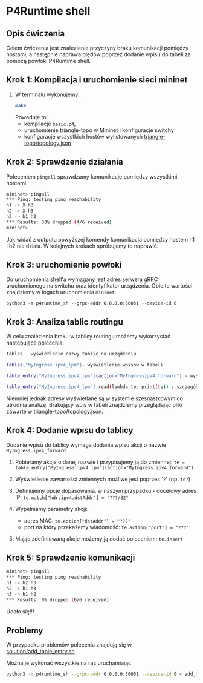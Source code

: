 # P4Runtime shell

## Opis ćwiczenia

Celem ćwiczenia jest znalezienie przyczyny
braku komunikacji pomiędzy hostami, 
a następnie naprawa błędów poprzez dodanie wpisu do tabeli za pomocą powłoki P4Runtime shell.

## Krok 1: Kompilacja i uruchomienie sieci mininet

1. W terminalu wykonujemy:
   ```bash
   make
   ```
   Powoduje to:
   * kompilacje `basic.p4`,
   * uruchomienie triangle-topo w Mininet i konfiguracje switchy
   * konfiguracje wszystkich hostów wylistowanych
   [triangle-topo/topology.json](./triangle-topo/topology.json)
## Krok 2: Sprawdzenie działania
Poleceniem `pingall` sprawdzamy komunikację pomiędzy wszystkimi hostami
```sh
mininet> pingall
*** Ping: testing ping reachability
h1 -> X h3 
h2 -> X h3 
h3 -> h1 h2 
*** Results: 33% dropped (4/6 received)
mininet> 
```
Jak widać z outputu powyższej komendy komunikacja pomiędzy hostem h1 i h2 nie działa. W kolejnych krokach spróbujemy to naprawić.

## Krok 3: uruchomienie powłoki
Do uruchomienia shell'a wymagany jest adres serwera gRPC uruchomionego na switchu oraz identyfikator urządzenia.
Obie te wartości znajdziemy w logach uruchomienia `mininet`.


`python3 -m p4runtime_sh --grpc-addr 0.0.0.0:50051 --device-id 0` 


## Krok 3: Analiza tablic routingu 
W celu znalezienia braku w tablicy routingu możemy wykorzystać następujące polecenia:
```sh
tables - wyświetlenie nazwy tablic na urządzeniu

tables["MyIngress.ipv4_lpm"]- wyświetlenie wpisów w tabeli

table_entry["MyIngress.ipv4_lpm"](action="MyIngressipv4_forward") - wyświtlenie akcji o danej nazwie w tabeli

table_entry["MyIngress.ipv4_lpm"].read(lambda te: print(te)) - szczegółowe wyświetlenie zawartości całej tabeli
``` 
Niemniej jednak adresy wyświetlane są w systemie szesnastkowym co utrudnia analizę. Brakujący wpis w tabeli znajdziemy przeglądając
pliki zawarte w [triangle-topo/topology.json](./triangle-topo/topology.json).


## Krok 4: Dodanie wpisu do tablicy

Dodanie wpisu do tablicy wymaga dodania wpisu akcji o nazwie `MyIngress.ipv4_forward`

1. Pobieramy akcje o danej nazwie i przypisujemy ją do zmiennej:
 `te = table_entry["MyIngress.ipv4_lpm"](action="MyIngress.ipv4_forward")`
2. Wyświetlenie zawartości zmiennych możliwe jest poprzez '`?`'
 (np. `te?`)
3. Definiujemy opcje dopasowania, w naszym przypadku - docelowy adres IP: `te.match["hdr.ipv4.dstAddr"] = "???/32"`
4. Wypełniamy parametry akcji:
   - adres MAC: `te.action["dstAddr"] = "???"`
   - port na który przekażemy wiadomość: `te.action["port"] = "???"`

5. Mając zdefiniowaną akcje możemy ją dodać poleceniem: `te.insert`



## Krok 5: Sprawdzenie komunikacji

```sh
mininet> pingall
*** Ping: testing ping reachability
h1 -> h2 h3 
h2 -> h1 h3 
h3 -> h1 h2 
*** Results: 0% dropped (6/6 received)
```
Udało się!!!

## Problemy
 W przypadku problemów polecenia znajdują się w [solution/add_table_entry.sh](./solution/add_table_entry.sh)

Można je wykonać wszystkie na raz uruchamiając
```sh
python3 -m p4runtime_sh --grpc-addr 0.0.0.0:50051 --device-id 0 < add_table_entry.sh

```